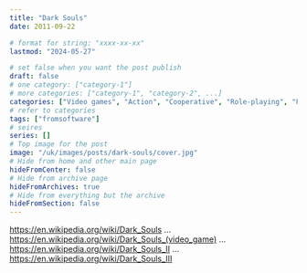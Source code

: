 ```yaml
---
title: "Dark Souls"
date: 2011-09-22

# format for string: "xxxx-xx-xx"
lastmod: "2024-05-27"

# set false when you want the post publish
draft: false
# one category: ["category-1"]
# more categories: ["category-1", "category-2", ...]
categories: ["Video games", "Action", "Cooperative", "Role-playing", "Fantasy", "Dark fantasy"]
# refer to categories
tags: ["fromsoftware"]
# seires
series: []
# Top image for the post
image: "/uk/images/posts/dark-souls/cover.jpg"
# Hide from home and other main page
hideFromCenter: false
# Hide from archive page
hideFromArchives: true
# Hide from everything but the archive
hideFromSection: false
---
```

https://en.wikipedia.org/wiki/Dark_Souls
...
https://en.wikipedia.org/wiki/Dark_Souls_(video_game)
...
https://en.wikipedia.org/wiki/Dark_Souls_II
...
https://en.wikipedia.org/wiki/Dark_Souls_III
<!--more-->